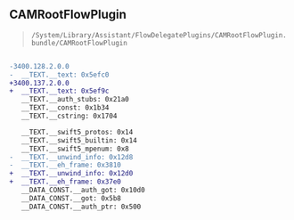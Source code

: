 ## CAMRootFlowPlugin

> `/System/Library/Assistant/FlowDelegatePlugins/CAMRootFlowPlugin.bundle/CAMRootFlowPlugin`

```diff

-3400.128.2.0.0
-  __TEXT.__text: 0x5efc0
+3400.137.2.0.0
+  __TEXT.__text: 0x5ef9c
   __TEXT.__auth_stubs: 0x21a0
   __TEXT.__const: 0x1b34
   __TEXT.__cstring: 0x1704

   __TEXT.__swift5_protos: 0x14
   __TEXT.__swift5_builtin: 0x14
   __TEXT.__swift5_mpenum: 0x8
-  __TEXT.__unwind_info: 0x12d8
-  __TEXT.__eh_frame: 0x3810
+  __TEXT.__unwind_info: 0x12d0
+  __TEXT.__eh_frame: 0x37e0
   __DATA_CONST.__auth_got: 0x10d0
   __DATA_CONST.__got: 0x5b8
   __DATA_CONST.__auth_ptr: 0x500

```
